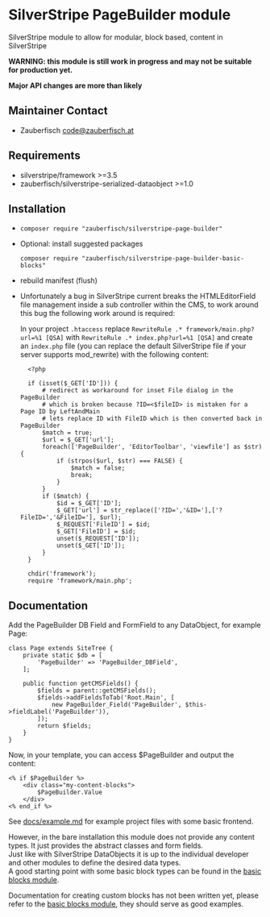 # SilverStripe PageBuilder module

SilverStripe module to allow for modular, block based, content in SilverStripe

**WARNING: this module is still work in progress and may not be suitable for production yet.**

**Major API changes are more than likely**

## Maintainer Contact

* Zauberfisch <code@zauberfisch.at>

## Requirements

* silverstripe/framework >=3.5
* zauberfisch/silverstripe-serialized-dataobject >=1.0

## Installation

* `composer require "zauberfisch/silverstripe-page-builder"`
* Optional: install suggested packages

      composer require "zauberfisch/silverstripe-page-builder-basic-blocks"
      
* rebuild manifest (flush)
* Unfortunately a bug in SilverStripe current breaks the HTMLEditorField file management 
  inside a sub controller within the CMS, to work around this bug the following work around is required: 

  In your project `.htaccess` replace `RewriteRule .* framework/main.php?url=%1 [QSA]` with 
  `RewriteRule .* index.php?url=%1 [QSA]` and create an `index.php` file (you can replace the default 
  SilverStripe file if your server supports mod_rewrite) with the following content: 
    
        <?php
        
        if (isset($_GET['ID'])) {
            # redirect as workaround for inset File dialog in the PageBuilder
            # which is broken because ?ID=<$fileID> is mistaken for a Page ID by LeftAndMain
            # lets replace ID with FileID which is then converted back in PageBuilder
            $match = true;
            $url = $_GET['url'];
            foreach(['PageBuilder', 'EditorToolbar', 'viewfile'] as $str) {
                if (strpos($url, $str) === FALSE) {
                    $match = false;
                    break;
                }
            }
            if ($match) {
                $id = $_GET['ID'];
                $_GET['url'] = str_replace(['?ID=','&ID='],['?FileID=','&FileID='], $url);
                $_REQUEST['FileID'] = $id;
                $_GET['FileID'] = $id;
                unset($_REQUEST['ID']);
                unset($_GET['ID']);
            }
        }
        
        chdir('framework');
        require 'framework/main.php';

## Documentation

Add the PageBuilder DB Field and FormField to any DataObject, for example Page:

    class Page extends SiteTree {
        private static $db = [
            'PageBuilder' => 'PageBuilder_DBField',
        ];
        
        public function getCMSFields() {
            $fields = parent::getCMSFields();
            $fields->addFieldsToTab('Root.Main', [
                new PageBuilder_Field('PageBuilder', $this->fieldLabel('PageBuilder')),
            ]);
            return $fields;
        }
    }
    
Now, in your template, you can access $PageBuilder and output the content:

    <% if $PageBuilder %>
        <div class="my-content-blocks">
            $PageBuilder.Value
        </div>
    <% end_if %>
    
See [docs/example.md](docs/example.md) for example project files with some basic frontend. 
    
However, in the bare installation this module does not provide any content types.
It just provides the abstract classes and form fields.    
Just like with SilverStripe DataObjects it is up to the individual developer and 
other modules to define the desired data types.    
A good starting point with some basic block types can be found in the 
[basic blocks module](https://packagist.org/packages/zauberfisch/silverstripe-page-builder-basic-blocks).

Documentation for creating custom blocks has not been written yet, please refer
to the [basic blocks module](https://packagist.org/packages/zauberfisch/silverstripe-page-builder-basic-blocks), 
they should serve as good examples.
